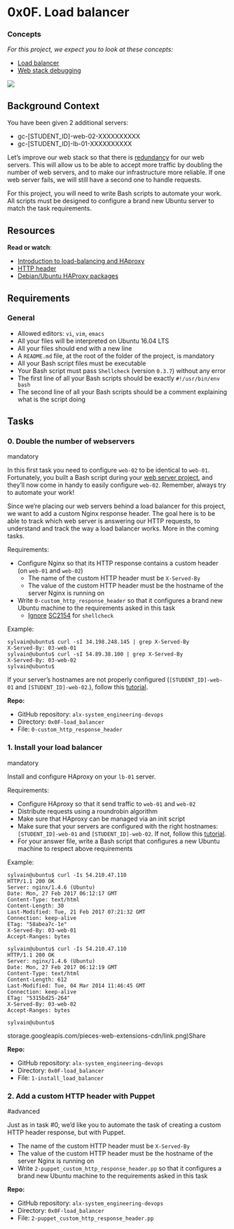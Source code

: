 # 0x0F. Load balancer



### Concepts

_For this project, we expect you to look at these concepts:_

-   [Load balancer](https://intranet.alxswe.com/concepts/46)
-   [Web stack debugging](https://intranet.alxswe.com/concepts/68)

![](https://s3.amazonaws.com/intranet-projects-files/holbertonschool-sysadmin_devops/275/qfdked8.png)

## Background Context

You have been given 2 additional servers:

-   gc-[STUDENT_ID]-web-02-XXXXXXXXXX
-   gc-[STUDENT_ID]-lb-01-XXXXXXXXXX

Let’s improve our web stack so that there is  [redundancy](https://intranet.alxswe.com/rltoken/xnAaJdhmAxx7PoH3l6EwDg "redundancy")  for our web servers. This will allow us to be able to accept more traffic by doubling the number of web servers, and to make our infrastructure more reliable. If one web server fails, we will still have a second one to handle requests.

For this project, you will need to write Bash scripts to automate your work. All scripts must be designed to configure a brand new Ubuntu server to match the task requirements.

## Resources

**Read or watch**:

-   [Introduction to load-balancing and HAproxy](https://intranet.alxswe.com/rltoken/B7f3oz8i3Xvvom_YQZzLnQ "Introduction to load-balancing and HAproxy")
-   [HTTP header](https://intranet.alxswe.com/rltoken/sZ9v3Vq2tgLwN_PWVQketw "HTTP header")
-   [Debian/Ubuntu HAProxy packages](https://intranet.alxswe.com/rltoken/2VRAgtKKR9g6Xfb0xzGiSg "Debian/Ubuntu HAProxy packages")

## Requirements

### General

-   Allowed editors:  `vi`,  `vim`,  `emacs`
-   All your files will be interpreted on Ubuntu 16.04 LTS
-   All your files should end with a new line
-   A  `README.md`  file, at the root of the folder of the project, is mandatory
-   All your Bash script files must be executable
-   Your Bash script must pass  `Shellcheck`  (version  `0.3.7`) without any error
-   The first line of all your Bash scripts should be exactly  `#!/usr/bin/env bash`
-   The second line of all your Bash scripts should be a comment explaining what is the script doing


## Tasks

### 0. Double the number of webservers

mandatory



In this first task you need to configure  `web-02`  to be identical to  `web-01`. Fortunately, you built a Bash script during your  [web server project](https://intranet.alxswe.com/rltoken/-JluPVwfvXMOYMzNOqvgsQ "web server project"), and they’ll now come in handy to easily configure  `web-02`. Remember, always try to automate your work!

Since we’re placing our web servers behind a load balancer for this project, we want to add a custom Nginx response header. The goal here is to be able to track which web server is answering our HTTP requests, to understand and track the way a load balancer works. More in the coming tasks.

Requirements:

-   Configure Nginx so that its HTTP response contains a custom header (on  `web-01`  and  `web-02`)
    -   The name of the custom HTTP header must be  `X-Served-By`
    -   The value of the custom HTTP header must be the hostname of the server Nginx is running on
-   Write  `0-custom_http_response_header`  so that it configures a brand new Ubuntu machine to the requirements asked in this task
    -   [Ignore](https://intranet.alxswe.com/rltoken/k3Bt6zu1On_-mDszxi0Z9w "Ignore")  [SC2154](https://intranet.alxswe.com/rltoken/9KwKHb9H8OJqcSK0saRIOA "SC2154")  for  `shellcheck`

Example:

```
sylvain@ubuntu$ curl -sI 34.198.248.145 | grep X-Served-By
X-Served-By: 03-web-01
sylvain@ubuntu$ curl -sI 54.89.38.100 | grep X-Served-By
X-Served-By: 03-web-02
sylvain@ubuntu$

```



If your server’s hostnames are not properly configured (`[STUDENT_ID]-web-01`  and  `[STUDENT_ID]-web-02`.), follow this  [tutorial](https://intranet.alxswe.com/rltoken/qSor8ulAHl4HedrO6KJEoQ "tutorial").

**Repo:**

-   GitHub repository:  `alx-system_engineering-devops`
-   Directory:  `0x0F-load_balancer`
-   File:  `0-custom_http_response_header`


### 1. Install your load balancer

mandatory



Install and configure HAproxy on your  `lb-01`  server.

Requirements:

-   Configure HAproxy so that it send traffic to  `web-01`  and  `web-02`
-   Distribute requests using a roundrobin algorithm
-   Make sure that HAproxy can be managed via an init script
-   Make sure that your servers are configured with the right hostnames:  `[STUDENT_ID]-web-01`  and  `[STUDENT_ID]-web-02`. If not, follow this  [tutorial](https://intranet.alxswe.com/rltoken/YkfzgEa6xNHrQbkKmJN4zg "tutorial").
-   For your answer file, write a Bash script that configures a new Ubuntu machine to respect above requirements

Example:

```
sylvain@ubuntu$ curl -Is 54.210.47.110
HTTP/1.1 200 OK
Server: nginx/1.4.6 (Ubuntu)
Date: Mon, 27 Feb 2017 06:12:17 GMT
Content-Type: text/html
Content-Length: 30
Last-Modified: Tue, 21 Feb 2017 07:21:32 GMT
Connection: keep-alive
ETag: "58abea7c-1e"
X-Served-By: 03-web-01
Accept-Ranges: bytes

sylvain@ubuntu$ curl -Is 54.210.47.110
HTTP/1.1 200 OK
Server: nginx/1.4.6 (Ubuntu)
Date: Mon, 27 Feb 2017 06:12:19 GMT
Content-Type: text/html
Content-Length: 612
Last-Modified: Tue, 04 Mar 2014 11:46:45 GMT
Connection: keep-alive
ETag: "5315bd25-264"
X-Served-By: 03-web-02
Accept-Ranges: bytes

sylvain@ubuntu$

```

storage.googleapis.com/pieces-web-extensions-cdn/link.png)Share

**Repo:**

-   GitHub repository:  `alx-system_engineering-devops`
-   Directory:  `0x0F-load_balancer`
-   File:  `1-install_load_balancer`



### 2. Add a custom HTTP header with Puppet

#advanced



Just as in task #0, we’d like you to automate the task of creating a custom HTTP header response, but with Puppet.

-   The name of the custom HTTP header must be  `X-Served-By`
-   The value of the custom HTTP header must be the hostname of the server Nginx is running on
-   Write  `2-puppet_custom_http_response_header.pp`  so that it configures a brand new Ubuntu machine to the requirements asked in this task

**Repo:**

-   GitHub repository:  `alx-system_engineering-devops`
-   Directory:  `0x0F-load_balancer`
-   File:  `2-puppet_custom_http_response_header.pp`


